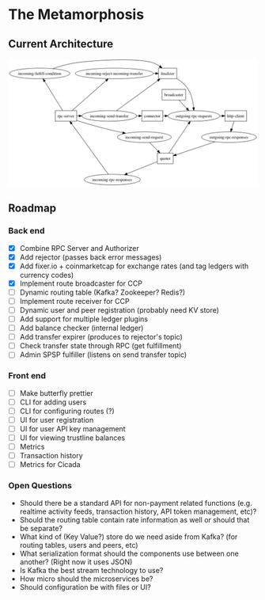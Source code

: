 # The Metamorphosis

## Current Architecture

![Stream diagram](./assets/streams.png)

## Roadmap

### Back end

- [x] Combine RPC Server and Authorizer
- [x] Add rejector (passes back error messages)
- [x] Add fixer.io + coinmarketcap for exchange rates (and tag ledgers with currency codes)
- [x] Implement route broadcaster for CCP
- [ ] Dynamic routing table (Kafka? Zookeeper? Redis?)
- [ ] Implement route receiver for CCP
- [ ] Dynamic user and peer registration (probably need KV store)
- [ ] Add support for multiple ledger plugins
- [ ] Add balance checker (internal ledger)
- [ ] Add transfer expirer (produces to rejector's topic)
- [ ] Check transfer state through RPC (get fulfillment)
- [ ] Admin SPSP fulfiller (listens on send transfer topic)

### Front end

- [ ] Make butterfly prettier
- [ ] CLI for adding users
- [ ] CLI for configuring routes (?)
- [ ] UI for user registration
- [ ] UI for user API key management
- [ ] UI for viewing trustline balances
- [ ] Metrics
- [ ] Transaction history
- [ ] Metrics for Cicada

### Open Questions

* Should there be a standard API for non-payment related functions (e.g. realtime activity feeds, transaction history, API token management, etc)?
* Should the routing table contain rate information as well or should that be separate?
* What kind of (Key Value?) store do we need aside from Kafka? (for routing tables, users and peers, etc)
* What serialization format should the components use between one another? (Right now it uses JSON)
* Is Kafka the best stream technology to use?
* How micro should the microservices be?
* Should configuration be with files or UI?
